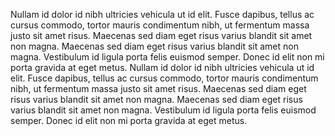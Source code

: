 Nullam id dolor id nibh ultricies vehicula ut id elit. Fusce dapibus, tellus ac cursus
commodo, tortor mauris condimentum nibh, ut fermentum massa justo sit amet risus. Maecenas
sed diam eget risus varius blandit sit amet non magna. Maecenas sed diam eget risus varius
blandit sit amet non magna. Vestibulum id ligula porta felis euismod semper. Donec id elit
non mi porta gravida at eget metus.  Nullam id dolor id nibh ultricies vehicula ut id
elit. Fusce dapibus, tellus ac cursus commodo, tortor mauris condimentum nibh, ut
fermentum massa justo sit amet risus. Maecenas sed diam eget risus varius blandit sit amet
non magna. Maecenas sed diam eget risus varius blandit sit amet non magna. Vestibulum id
ligula porta felis euismod semper. Donec id elit non mi porta gravida at eget metus.
